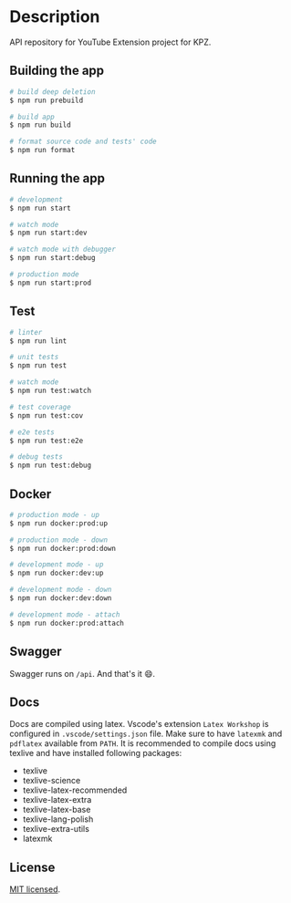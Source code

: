 # Description

API repository for YouTube Extension project for KPZ. 

## Building the app

```bash
# build deep deletion 
$ npm run prebuild

# build app 
$ npm run build

# format source code and tests' code
$ npm run format
```

## Running the app

```bash
# development
$ npm run start

# watch mode
$ npm run start:dev

# watch mode with debugger
$ npm run start:debug

# production mode
$ npm run start:prod
```

## Test

```bash
# linter
$ npm run lint

# unit tests
$ npm run test

# watch mode
$ npm run test:watch

# test coverage
$ npm run test:cov

# e2e tests
$ npm run test:e2e

# debug tests
$ npm run test:debug
```

## Docker

```bash
# production mode - up
$ npm run docker:prod:up

# production mode - down
$ npm run docker:prod:down

# development mode - up
$ npm run docker:dev:up

# development mode - down
$ npm run docker:dev:down

# development mode - attach
$ npm run docker:prod:attach
```

## Swagger
Swagger runs on `/api`. And that's it :smile:.

## Docs
Docs are compiled using latex. Vscode's extension `Latex Workshop` is configured in `.vscode/settings.json` file. Make sure to have `latexmk` and `pdflatex` available from `PATH`. 
It is recommended to compile docs using texlive and have installed following packages:
* texlive
* texlive-science
* texlive-latex-recommended
* texlive-latex-extra
* texlive-latex-base
* texlive-lang-polish
* texlive-extra-utils
* latexmk

## License

[MIT licensed](LICENSE).
